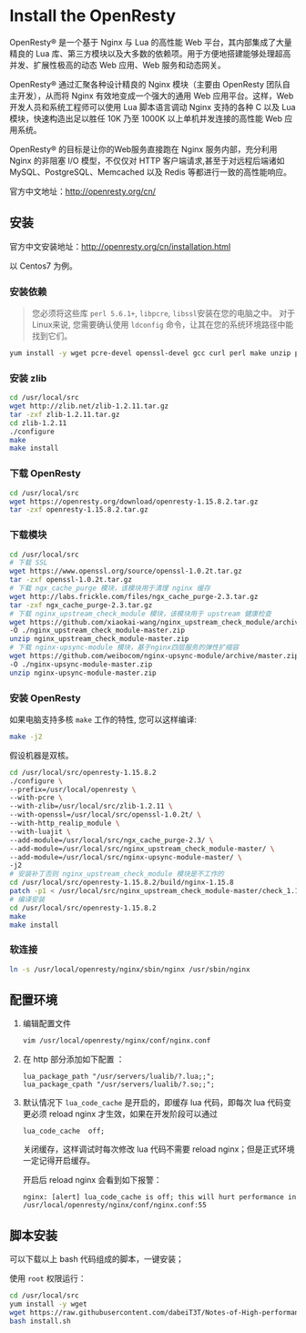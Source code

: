 # Install the OpenResty

OpenResty® 是一个基于 Nginx 与 Lua 的高性能 Web 平台，其内部集成了大量精良的 Lua 库、第三方模块以及大多数的依赖项。用于方便地搭建能够处理超高并发、扩展性极高的动态 Web 应用、Web 服务和动态网关。

OpenResty® 通过汇聚各种设计精良的 Nginx 模块（主要由 OpenResty 团队自主开发），从而将 Nginx 有效地变成一个强大的通用 Web 应用平台。这样，Web 开发人员和系统工程师可以使用 Lua 脚本语言调动 Nginx 支持的各种 C 以及 Lua 模块，快速构造出足以胜任 10K 乃至 1000K 以上单机并发连接的高性能 Web 应用系统。

OpenResty® 的目标是让你的Web服务直接跑在 Nginx 服务内部，充分利用 Nginx 的非阻塞 I/O 模型，不仅仅对 HTTP 客户端请求,甚至于对远程后端诸如 MySQL、PostgreSQL、Memcached 以及 Redis 等都进行一致的高性能响应。

官方中文地址：http://openresty.org/cn/

## 安装

官方中文安装地址：http://openresty.org/cn/installation.html

以 Centos7 为例。

### 安装依赖

> 您必须将这些库 `perl 5.6.1+`, `libpcre`, `libssl`安装在您的电脑之中。 对于 Linux来说, 您需要确认使用 `ldconfig` 命令，让其在您的系统环境路径中能找到它们。

```bash
yum install -y wget pcre-devel openssl-devel gcc curl perl make unzip patch
```

### 安装 zlib

```bash
cd /usr/local/src
wget http://zlib.net/zlib-1.2.11.tar.gz
tar -zxf zlib-1.2.11.tar.gz
cd zlib-1.2.11
./configure
make
make install
```

### 下载 OpenResty

```bash
cd /usr/local/src
wget https://openresty.org/download/openresty-1.15.8.2.tar.gz
tar -zxf openresty-1.15.8.2.tar.gz
```

### 下载模块

```bash
cd /usr/local/src
# 下载 SSL
wget https://www.openssl.org/source/openssl-1.0.2t.tar.gz
tar -zxf openssl-1.0.2t.tar.gz
# 下载 ngx_cache_purge 模块，该模块用于清理 nginx 缓存
wget http://labs.frickle.com/files/ngx_cache_purge-2.3.tar.gz
tar -zxf ngx_cache_purge-2.3.tar.gz
# 下载 nginx_upstream_check_module 模块，该模块用于 upstream 健康检查
wget https://github.com/xiaokai-wang/nginx_upstream_check_module/archive/master.zip \
-O ./nginx_upstream_check_module-master.zip
unzip nginx_upstream_check_module-master.zip
# 下载 nginx-upsync-module 模块，基于nginx四层服务的弹性扩缩容
wget https://github.com/weibocom/nginx-upsync-module/archive/master.zip \
-O ./nginx-upsync-module-master.zip
unzip nginx-upsync-module-master.zip
```

 ### 安装 OpenResty

如果电脑支持多核 `make` 工作的特性, 您可以这样编译:

```bash
make -j2
```

假设机器是双核。

```bash
cd /usr/local/src/openresty-1.15.8.2
./configure \
--prefix=/usr/local/openresty \
--with-pcre \
--with-zlib=/usr/local/src/zlib-1.2.11 \
--with-openssl=/usr/local/src/openssl-1.0.2t/ \
--with-http_realip_module \
--with-luajit \
--add-module=/usr/local/src/ngx_cache_purge-2.3/ \
--add-module=/usr/local/src/nginx_upstream_check_module-master/ \
--add-module=/usr/local/src/nginx-upsync-module-master/ \
-j2
# 安装补丁否则 nginx_upstream_check_module 模块是不工作的
cd /usr/local/src/openresty-1.15.8.2/build/nginx-1.15.8
patch -p1 < /usr/local/src/nginx_upstream_check_module-master/check_1.12.1+.patch
# 编译安装
cd /usr/local/src/openresty-1.15.8.2
make
make install
```

### 软连接

```bash
ln -s /usr/local/openresty/nginx/sbin/nginx /usr/sbin/nginx
```

## 配置环境

1. 编辑配置文件

   ```bash
   vim /usr/local/openresty/nginx/conf/nginx.conf
   ```

2. 在 http 部分添加如下配置 ：

   ```
   lua_package_path "/usr/servers/lualib/?.lua;;";
   lua_package_cpath "/usr/servers/lualib/?.so;;";
   ```

3. 默认情况下 `lua_code_cache`  是开启的，即缓存 lua 代码，即每次 lua 代码变更必须 reload nginx 才生效，如果在开发阶段可以通过

   ``` 
   lua_code_cache  off;
   ```

   关闭缓存，这样调试时每次修改 lua 代码不需要 reload nginx；但是正式环境一定记得开启缓存。 

   开启后 reload nginx 会看到如下报警：

   ```
   nginx: [alert] lua_code_cache is off; this will hurt performance in /usr/local/openresty/nginx/conf/nginx.conf:55
   ```

## 脚本安装

可以下载以上 bash 代码组成的脚本，一键安装；

使用 `root` 权限运行：

```bash
cd /usr/local/src
yum install -y wget
wget https://raw.githubusercontent.com/dabeiT3T/Notes-of-High-performance-Servers/master/1.%20Nginx%2BLua/install.sh
bash install.sh
```

